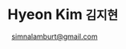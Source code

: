 Hyeon Kim <small>김지현</small>
========

[<i class="fab fa-lg fa-github"></i>](https://github.com/simnalamburt)
[<i class="fab fa-lg fa-facebook-square"></i>](https://www.facebook.com/simnalamburt)
[<i class="fab fa-lg fa-twitter"></i>](https://twitter.com/simnalamburt)
&nbsp;
<simnalamburt@gmail.com>
